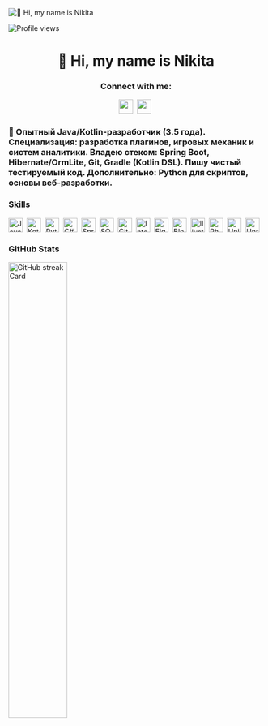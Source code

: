 ![👋 Hi, my name is Nikita](https://user-images.githubusercontent.com/10498744/210012254-234538ff-d198-48aa-8964-37e6fd45d227.gif)

![Profile views](https://komarev.com/ghpvc/?username=Foxnik&label=Profile%20views&color=0e75b6&style=flat)

<div id="toc">
  <ul align="center" style="list-style: none">
    <summary>
      <h1>
        👋 Hi, my name is Nikita
      </h1>
    </summary>
  </ul>
</div>

**<h3 align="center">Connect with me:</h3>** 
<p align="center"><a href="foxnikstudio@gmail.com" target="_blank"><img src="https://img.shields.io/badge/Gmail-D14836?style=flat&logo=gmail&logoColor=white" height="28" style="margin-right: 4px"></a> <a href="https://github.com/FoxNik" target="_blank"><img src="https://img.shields.io/badge/GitHub-100000?style=flat&logo=github&logoColor=white" height="28" style="margin-right: 4px"></a></p>

 **<h3 align="left">🚀 Опытный Java/Kotlin-разработчик (3.5 года). Специализация: разработка плагинов, игровых механик и систем аналитики. Владею стеком: Spring Boot, Hibernate/OrmLite, Git, Gradle (Kotlin DSL). Пишу чистый тестируемый код. Дополнительно: Python для скриптов, основы веб-разработки.</h3>**

 **<h3 align="left">Skills</h3>**

<div style="display: flex; flex-wrap: wrap; gap: 4px; justify-content: left;"><img src="https://cdn.jsdelivr.net/gh/devicons/devicon/icons/java/java-original.svg" height="28" alt="Java" style="margin-right: 4px"> <img src="https://cdn.jsdelivr.net/gh/devicons/devicon/icons/kotlin/kotlin-original.svg" height="28" alt="Kotlin" style="margin-right: 4px"> <img src="https://cdn.jsdelivr.net/gh/devicons/devicon/icons/python/python-original.svg" height="28" alt="Python" style="margin-right: 4px"> <img src="https://cdn.jsdelivr.net/gh/devicons/devicon/icons/csharp/csharp-original.svg" height="28" alt="C#" style="margin-right: 4px"> <img src="https://cdn.jsdelivr.net/gh/devicons/devicon/icons/spring/spring-original.svg" height="28" alt="Spring" style="margin-right: 4px"> <img src="https://cdn.jsdelivr.net/gh/devicons/devicon/icons/sqlite/sqlite-original.svg" height="28" alt="SQLite" style="margin-right: 4px"> <img src="https://cdn.jsdelivr.net/gh/devicons/devicon/icons/git/git-original.svg" height="28" alt="Git" style="margin-right: 4px"> <img src="https://cdn.jsdelivr.net/gh/devicons/devicon@latest/icons/intellij/intellij-original.svg" height="28" alt="Intellij" style="margin-right: 4px"> <img src="https://cdn.jsdelivr.net/gh/devicons/devicon@latest/icons/figma/figma-original.svg" height="28" alt="Figma" style="margin-right: 4px"> <img src="https://cdn.jsdelivr.net/gh/devicons/devicon@latest/icons/blender/blender-original.svg" height="28" alt="Blender" style="margin-right: 4px"> <img src="https://cdn.jsdelivr.net/gh/devicons/devicon@latest/icons/illustrator/illustrator-plain.svg" height="28" alt="Illustrator" style="margin-right: 4px"> <img src="https://cdn.jsdelivr.net/gh/devicons/devicon@latest/icons/photoshop/photoshop-original.svg" height="28" alt="Photoshop" style="margin-right: 4px"> <img src="https://cdn.jsdelivr.net/gh/devicons/devicon/icons/unity/unity-original.svg" height="28" alt="Unity" style="margin-right: 4px"> <img src="https://cdn.jsdelivr.net/gh/devicons/devicon/icons/unrealengine/unrealengine-original.svg" height="28" alt="Unreal Engine" style="margin-right: 4px"></div>

 **<h3 align="left">GitHub Stats</h3>**

<p align="left">
  <img width="48%" src="https://streak-stats.demolab.com/?user=Foxnik&theme=default&hide_border=false&border_radius=4.5&date_format=M+j%5B%2C+Y%5D&mode=daily&disable_animations=false&hide_total_contributions=false&hide_current_streak=false&hide_longest_streak=false&exclude_days=&locale=en&card_height=200" alt="GitHub streak Card" />
</p>

